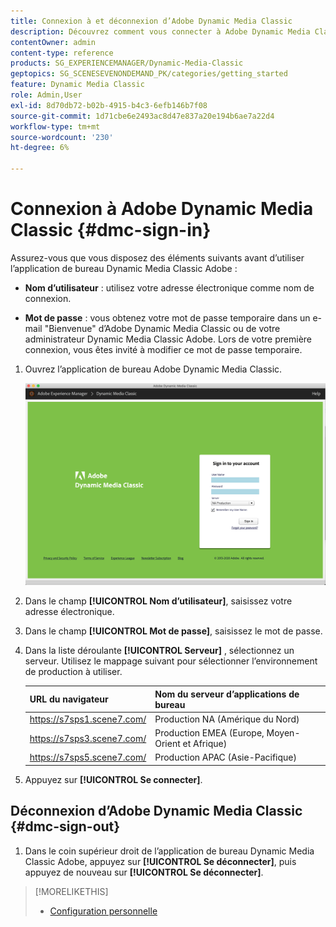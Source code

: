 ```yaml
---
title: Connexion à et déconnexion d’Adobe Dynamic Media Classic
description: Découvrez comment vous connecter à Adobe Dynamic Media Classic et vous déconnecter d’un serveur d’environnement de production en Amérique du Nord (NA) ou en Europe, au Moyen-Orient, en Afrique (EMEA) ou en Asie-Pacifique (APAC).
contentOwner: admin
content-type: reference
products: SG_EXPERIENCEMANAGER/Dynamic-Media-Classic
geptopics: SG_SCENESEVENONDEMAND_PK/categories/getting_started
feature: Dynamic Media Classic
role: Admin,User
exl-id: 8d70db72-b02b-4915-b4c3-6efb146b7f08
source-git-commit: 1d71cbe6e2493ac8d47e837a20e194b6ae7a22d4
workflow-type: tm+mt
source-wordcount: '230'
ht-degree: 6%

---
```


<!-- UPDATE THIS TOPIC AFTER DECEMBER 31, 2020!!!!! -->

# Connexion à Adobe Dynamic Media Classic {#dmc-sign-in}

Assurez-vous que vous disposez des éléments suivants avant d’utiliser l’application de bureau Dynamic Media Classic Adobe :

* **Nom d’utilisateur**  : utilisez votre adresse électronique comme nom de connexion.

* **Mot de passe**  : vous obtenez votre mot de passe temporaire dans un e-mail &quot;Bienvenue&quot; d’Adobe Dynamic Media Classic ou de votre administrateur Dynamic Media Classic Adobe. Lors de votre première connexion, vous êtes invité à modifier ce mot de passe temporaire.

1. Ouvrez l’application de bureau Adobe Dynamic Media Classic.

   ![Connexion à Adobe Dynamic Media Classic](/help/assets/dmclassic-login1.png)

1. Dans le champ **[!UICONTROL Nom d’utilisateur]**, saisissez votre adresse électronique.
1. Dans le champ **[!UICONTROL Mot de passe]**, saisissez le mot de passe.
1. Dans la liste déroulante **[!UICONTROL Serveur]** , sélectionnez un serveur.
Utilisez le mappage suivant pour sélectionner l’environnement de production à utiliser.

   | URL du navigateur | Nom du serveur d’applications de bureau |
   |---|---|
   | https://s7sps1.scene7.com/ | Production NA (Amérique du Nord) |
   | https://s7sps3.scene7.com/ | Production EMEA (Europe, Moyen-Orient et Afrique) |
   | https://s7sps5.scene7.com/ | Production APAC (Asie-Pacifique) |

1. Appuyez sur **[!UICONTROL Se connecter]**.

## Déconnexion d’Adobe Dynamic Media Classic {#dmc-sign-out}

1. Dans le coin supérieur droit de l’application de bureau Dynamic Media Classic Adobe, appuyez sur **[!UICONTROL Se déconnecter]**, puis appuyez de nouveau sur **[!UICONTROL Se déconnecter]**.

>[!MORELIKETHIS]
>
>* [Configuration personnelle](personal-setup.md#personal_setup)


